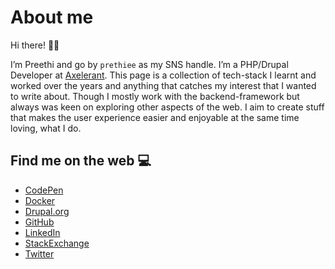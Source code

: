 # About me

Hi there! :raising_hand_woman:

I’m Preethi and go by `prethiee` as my SNS handle. I’m a PHP/Drupal Developer at [Axelerant](https://www.axelerant.com/). This page is a collection of tech-stack I learnt and worked over the years and anything that catches my interest that I wanted to write about. Though I mostly work with the backend-framework but always was keen on exploring other aspects of the web. I aim to create stuff that makes the user experience easier and enjoyable at the same time loving, what I do.


## Find me on the web :computer:
* [CodePen](https://codepen.io/prethiee)
* [Docker](https://hub.docker.com/u/prethiee)
* [Drupal.org](https://www.drupal.org/u/prethiee)
* [GitHub](https://github.com/prethiee)
* [LinkedIn](https://www.linkedin.com/in/prethiee/)
* [StackExchange](https://drupal.stackexchange.com/users/94094/prethiee?tab=profile)
* [Twitter](https://twitter.com/prethiee)
